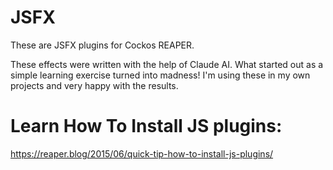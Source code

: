 # JSFX

These are JSFX plugins for Cockos REAPER.

These effects were written with the help of Claude AI. What started out as a simple learning exercise turned into madness! I'm using these in my own projects and very happy with the results.

# Learn How To Install JS plugins:
https://reaper.blog/2015/06/quick-tip-how-to-install-js-plugins/
